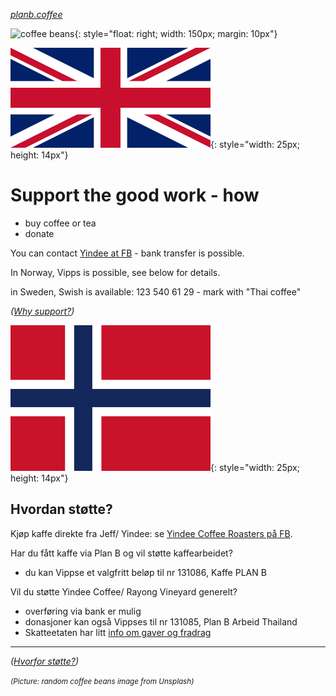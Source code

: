
<em><smaller><a href="https://www.planb.coffee">planb.coffee</a></smaller></em>

![coffee beans](https://source.unsplash.com/all/?coffeebeans){: style="float: right; width: 150px; margin: 10px"}

![[EN]](assets/english.webp){: style="width: 25px; height: 14px"}

# Support the good work - how

* buy coffee or tea
* donate

You can contact
[Yindee at FB](https://facebook.com/YindeeTH/) - bank transfer is possible.

In Norway, Vipps is possible, see below for details.

in Sweden, Swish is available: 123 540 61 29 - mark with "Thai coffee"

*([Why support?](support-why.md))*

![[NO]](assets/norsk.png){: style="width: 25px; height: 14px"}

## Hvordan støtte?

Kjøp kaffe direkte fra Jeff/ Yindee: se [Yindee Coffee Roasters på FB](https://facebook.com/YindeeTH/).

Har du fått kaffe via Plan B og vil støtte kaffearbeidet?
  * du kan Vippse et valgfritt beløp til nr 131086, Kaffe PLAN B

Vil du støtte Yindee Coffee/ Rayong Vineyard generelt?
* overføring via bank er mulig
* donasjoner kan også Vippses til nr 131085, Plan B Arbeid Thailand
* Skatteetaten har litt [info om gaver og fradrag](https://www.skatteetaten.no/satser/gaver-til-frivillige-organisasjoner/)

---
*([Hvorfor støtte?](support-why.md))*

<em><small>(Picture: random coffee beans image from Unsplash)</small></em>
